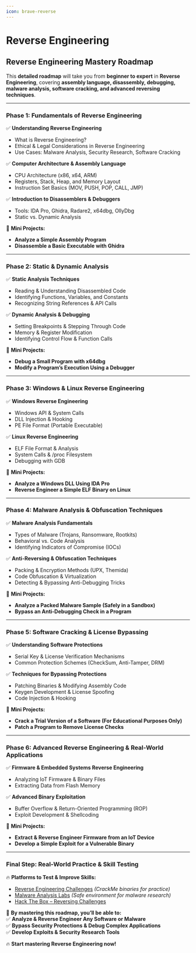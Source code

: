 ```yaml
---
icon: brave-reverse
---
```


# Reverse Engineering

## **Reverse Engineering Mastery Roadmap**

This **detailed roadmap** will take you from **beginner to expert** in **Reverse Engineering**, covering **assembly language, disassembly, debugging, malware analysis, software cracking, and advanced reversing techniques**.

***

### **Phase 1: Fundamentals of Reverse Engineering**

✅ **Understanding Reverse Engineering**

* What is Reverse Engineering?
* Ethical & Legal Considerations in Reverse Engineering
* Use Cases: Malware Analysis, Security Research, Software Cracking

✅ **Computer Architecture & Assembly Language**

* CPU Architecture (x86, x64, ARM)
* Registers, Stack, Heap, and Memory Layout
* Instruction Set Basics (MOV, PUSH, POP, CALL, JMP)

✅ **Introduction to Disassemblers & Debuggers**

* Tools: IDA Pro, Ghidra, Radare2, x64dbg, OllyDbg
* Static vs. Dynamic Analysis

📌 **Mini Projects:**

* **Analyze a Simple Assembly Program**
* **Disassemble a Basic Executable with Ghidra**

***

### **Phase 2: Static & Dynamic Analysis**

✅ **Static Analysis Techniques**

* Reading & Understanding Disassembled Code
* Identifying Functions, Variables, and Constants
* Recognizing String References & API Calls

✅ **Dynamic Analysis & Debugging**

* Setting Breakpoints & Stepping Through Code
* Memory & Register Modification
* Identifying Control Flow & Function Calls

📌 **Mini Projects:**

* **Debug a Small Program with x64dbg**
* **Modify a Program’s Execution Using a Debugger**

***

### **Phase 3: Windows & Linux Reverse Engineering**

✅ **Windows Reverse Engineering**

* Windows API & System Calls
* DLL Injection & Hooking
* PE File Format (Portable Executable)

✅ **Linux Reverse Engineering**

* ELF File Format & Analysis
* System Calls & /proc Filesystem
* Debugging with GDB

📌 **Mini Projects:**

* **Analyze a Windows DLL Using IDA Pro**
* **Reverse Engineer a Simple ELF Binary on Linux**

***

### **Phase 4: Malware Analysis & Obfuscation Techniques**

✅ **Malware Analysis Fundamentals**

* Types of Malware (Trojans, Ransomware, Rootkits)
* Behavioral vs. Code Analysis
* Identifying Indicators of Compromise (IOCs)

✅ **Anti-Reversing & Obfuscation Techniques**

* Packing & Encryption Methods (UPX, Themida)
* Code Obfuscation & Virtualization
* Detecting & Bypassing Anti-Debugging Tricks

📌 **Mini Projects:**

* **Analyze a Packed Malware Sample (Safely in a Sandbox)**
* **Bypass an Anti-Debugging Check in a Program**

***

### **Phase 5: Software Cracking & License Bypassing**

✅ **Understanding Software Protections**

* Serial Key & License Verification Mechanisms
* Common Protection Schemes (CheckSum, Anti-Tamper, DRM)

✅ **Techniques for Bypassing Protections**

* Patching Binaries & Modifying Assembly Code
* Keygen Development & License Spoofing
* Code Injection & Hooking

📌 **Mini Projects:**

* **Crack a Trial Version of a Software (For Educational Purposes Only)**
* **Patch a Program to Remove License Checks**

***

### **Phase 6: Advanced Reverse Engineering & Real-World Applications**

✅ **Firmware & Embedded Systems Reverse Engineering**

* Analyzing IoT Firmware & Binary Files
* Extracting Data from Flash Memory

✅ **Advanced Binary Exploitation**

* Buffer Overflow & Return-Oriented Programming (ROP)
* Exploit Development & Shellcoding

📌 **Mini Projects:**

* **Extract & Reverse Engineer Firmware from an IoT Device**
* **Develop a Simple Exploit for a Vulnerable Binary**

***

### **Final Step: Real-World Practice & Skill Testing**

🔥 **Platforms to Test & Improve Skills:**

* [Reverse Engineering Challenges](https://crackmes.one/) _(CrackMe binaries for practice)_
* [Malware Analysis Labs](https://www.malwaretech.com/labs/) _(Safe environment for malware research)_
* [Hack The Box – Reversing Challenges](https://www.hackthebox.com/)

🚀 **By mastering this roadmap, you’ll be able to:**\
✅ **Analyze & Reverse Engineer Any Software or Malware**\
✅ **Bypass Security Protections & Debug Complex Applications**\
✅ **Develop Exploits & Security Research Tools**

🔥 **Start mastering Reverse Engineering now!**
